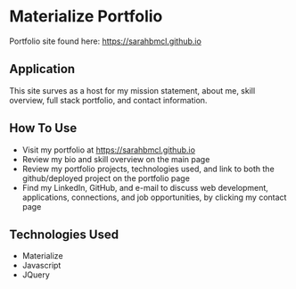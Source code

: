 # Materialize Portfolio

Portfolio site found here: https://sarahbmcl.github.io

## Application
This site surves as a host for my mission statement, about me, skill overview, full stack portfolio, and contact information.

## How To Use
- Visit my portfolio at https://sarahbmcl.github.io
- Review my bio and skill overview on the main page
- Review my portfolio projects, technologies used, and link to both the github/deployed project on the portfolio page
- Find my LinkedIn, GitHub, and e-mail to discuss web development, applications, connections, and job opportunities, by clicking my contact page

## Technologies Used
- Materialize
- Javascript
- JQuery
